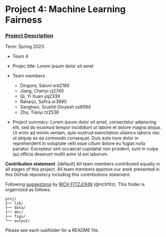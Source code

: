 # Project 4: Machine Learning Fairness

### [Project Description](doc/project4_desc.md)

Term: Spring 2023

+ Team 4
+ Projec title: Lorem ipsum dolor sit amet
+ Team members
	+ Dingore, Saloni srd2180
	+ Jiang, Chenyi cj2740
	+ Qi, Yi Xuan yq2339
	+ Raharjo, Safira sr3890
	+ Sanghavi, Srushti Divyesh ss6594
	+ Zhu, Tianyi tz2538

+ Project summary: Lorem ipsum dolor sit amet, consectetur adipiscing elit, sed do eiusmod tempor incididunt ut labore et dolore magna aliqua. Ut enim ad minim veniam, quis nostrud exercitation ullamco laboris nisi ut aliquip ex ea commodo consequat. Duis aute irure dolor in reprehenderit in voluptate velit esse cillum dolore eu fugiat nulla pariatur. Excepteur sint occaecat cupidatat non proident, sunt in culpa qui officia deserunt mollit anim id est laborum.
	

**Contribution statement**: [default] All team members contributed equally in all stages of this project. All team members approve our work presented in this GitHub repository including this contributions statement. 

Following [suggestions](http://nicercode.github.io/blog/2013-04-05-projects/) by [RICH FITZJOHN](http://nicercode.github.io/about/#Team) (@richfitz). This folder is orgarnized as follows.

```
proj/
├── lib/
├── data/
├── doc/
├── figs/
└── output/
```

Please see each subfolder for a README file.
